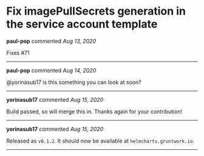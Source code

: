 # Fix imagePullSecrets generation in the service account template

**paul-pop** commented *Aug 13, 2020*

Fixes #71 
<br />
***


**paul-pop** commented *Aug 14, 2020*

@yorinasub17 is this something you can look at soon?
***

**yorinasub17** commented *Aug 15, 2020*

Build passed, so will merge this in. Thanks again for your contribution!
***

**yorinasub17** commented *Aug 15, 2020*

Released as `v0.1.2`. It should now be available at `helmcharts.gruntwork.io`.
***

